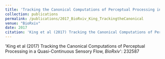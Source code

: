 ```yaml
---
title: 'Tracking the Canonical Computations of Perceptual Processing in a Quasi-Continuous Sensory Flow'
collection: publications
permalink: /publications/2017_BioRxiv_King_TrackingtheCanonical
venue: "BioRxiv"
date: 2017
citation: 'King et al (2017) Tracking the Canonical Computations of Perceptual Processing in a Quasi-Continuous Sensory Flow, <i>BioRxiv</i>': 232587
---
```

'King et al (2017) Tracking the Canonical Computations of Perceptual Processing in a Quasi-Continuous Sensory Flow, <i>BioRxiv</i>': 232587
